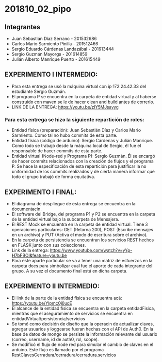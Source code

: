 # 201810_02_pipo

## Integrantes

+ Juan Sebastián Díaz Serrano - 201532686
+ Carlos Mario Sarmiento Pinilla - 201512466
+ Sergio Eduardo Cárdenas Landazábal - 201613444
+ Sergio Guzmán Mayorga - 201614859
+ Julián Alberto Manrique Puerto - 201615449

## EXPERIMENTO I INTERMEDIO:
+ Para esta entrega se usó la máquina virtual con ip 172.24.42.33 del estudiante Sergio Guzmán.
+ El programa P se encuentra en la carpeta de entidad virtual y al haberse construido con maven se le de hacer clean and build antes de correrlo.
+ LINK DE LA ENTREGA: https://youtu.be/zIY5MJsavyg
### Para esta entrega se hizo la siguiente repartición de roles:
+ Entidad física (preparación): Juan Sebastián Díaz y Carlos Mario Sarmiento. Como tal no hubo commits de esta parte.
+ Entidad física (código de arduino): Sergio Cárdenas y Julián Manrique. Como todo se trabajó desde la máquina local de Sergio, él fue el responsable de hacer commits de esta parte.
+ Entidad virtual (Node-red y Programa P): Sergio Guzmán. Él se encargó de hacer commits relacionados con la creación de flujos y el programa P.
Se hace la especificación de esta repartición para justificar la no uniformidad de los commits realizados y de cierta manera informar que todo el grupo trabajó de forma equitativa.
## EXPERIMENTO I FINAL: 
+ El diagrama de despliegue de esta entrega se encuentra en la documentacin.
+ El software del Bridge, del programa P1 y P2 se encuentra en la carpeta de la entidad virtual bajo la subcarpeta de Mensajera.
+ El REST Mock se encuentra en la carpeta de entidad virtual. Tiene 3 operaciones particulares: GET (Retorna 200), POST (Escribe mensajes en un archivo) y PUT (Activa el modo de escritura sobre el archivo).
+ En la carpeta de persistencia se encuentran los servicios REST hechos en FLASK junto con sus colecciones. 
+ Link de la entrega: https://www.youtube.com/watch?v=yYp-H7bFBOI&feature=youtu.be
+ Para este aparte particular se va a tener una matriz de esfuerzos en la carpeta docs para simbolizar cual fue el aporte de cada integrante del grupo. A su vez el documento final está en dicha carpeta.

## EXPERIMENTO II INTERMEDIO: 
+ El link de la parte de la entidad física se encuentra acá: https://youtu.be/YIpmc0j0udE 
+ El alcance de la entidad física se encuentra en la carpeta entidadFisica, mientras que el aseguramiento de servicios se encuentra en entidadVirtual/persistencia/servicios
+ Se tomó como decisión de diseño que la operacin de actualizar claves, agregar usuarios y loggearse fueran hechas con el API de Auth0. En la base de datos de mongo se persiste la información relevante del usuario (correo, username, id de auth0, rol, scope).
+ Se modificó el flujo de node red para simular el cambio de claves en el arduino. Este flujo es llamado por el programa RestClavesCerradura/cerradura/cerradura.servicios
